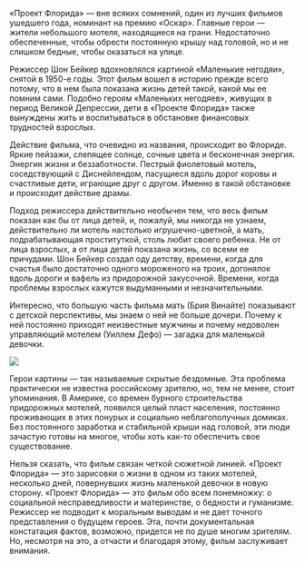 «Проект Флорида» — вне всяких сомнений, один из лучших фильмов ушедшего года, номинант на премию «Оскар». Главные герои — жители небольшого мотеля, находящиеся на грани. Недостаточно обеспеченные, чтобы обрести постоянную крышу над головой, но и не слишком бедные, чтобы оказаться на улице.

Режиссер Шон Бейкер вдохновлялся картиной «Маленькие негодяи», снятой в 1950-е годы. Этот фильм вошел в историю прежде всего потому, что в нем была показана жизнь детей такой, какой мы ее помним сами. Подобно героям «Маленьких негодяев», живущих в период Великой Депрессии, дети в «Проекте Флорида» также вынуждены жить и воспитываться в обстановке финансовых трудностей взрослых.

Действие фильма, что очевидно из названия, происходит во Флориде. Яркие пейзажи, слепящее солнце, сочные цвета и бесконечная энергия. Энергия жизни и беззаботности. Пестрый фиолетовый мотель, соседствующий с Диснейлендом, пасущиеся вдоль дорог коровы и счастливые дети, играющие друг с другом. Именно в такой обстановке и происходит действие драмы.

Подход режиссера действительно необычен тем, что весь фильм показан как бы от лица детей, и, пожалуй, мы никогда не узнаем, действительно ли мотель настолько игрушечно-цветной, а мать, подрабатывающая проституткой, столь любит своего ребенка. Не от лица взрослых, а от лица детей показана жизнь, со всеми ее причудами. Шон Бейкер создал оду детству, времени, когда для счастья было достаточно одного мороженого на троих, догонялок вдоль дороги и вафель из придорожной закусочной. Времени, когда проблемы взрослых кажутся выдуманными и незначительными.

Интересно, что большую часть фильма мать (Брия Винайте) показывают с детской перспективы, мы знаем о ней не больше дочери. Почему к ней постоянно приходят неизвестные мужчины и почему недоволен управляющий мотелем (Уиллем Дефо) — загадка для маленькой девочки.

![](https://assets.discours.io/unsafe/900x/production/image/fe611ed0-a54e-11e8-bfc7-9b5979ddfe3f.jpeg)

Герои картины — так называемые скрытые бездомные. Эта проблема практически не известна российскому зрителю, но, тем не менее, стоит упоминания. В Америке, со времен бурного строительства придорожных мотелей, появился целый пласт населения, постоянно проживающих в этих понурых и социально неблагополучных домиках. Без постоянного заработка и стабильной крыши над головой, эти люди зачастую готовы на многое, чтобы хоть как-то обеспечить свое существование.

Нельзя сказать, что фильм связан четкой сюжетной линией. «Проект Флорида» — это зарисовки о жизни в одном из таких мотелей, несколько дней, повернувших жизнь маленькой девочки в новую сторону. «Проект Флорида» — это фильм обо всем понемножку: о социальной несправедливости и материнстве, о бедности и гуманизме. Режиссер не подводит к моральным выводам и не дает точного представления о будущем героев. Эта, почти документальная констатация фактов, возможно, придется не по душе многим зрителям. Но, несмотря на это, а отчасти и благодаря этому, фильм заслуживает внимания.
